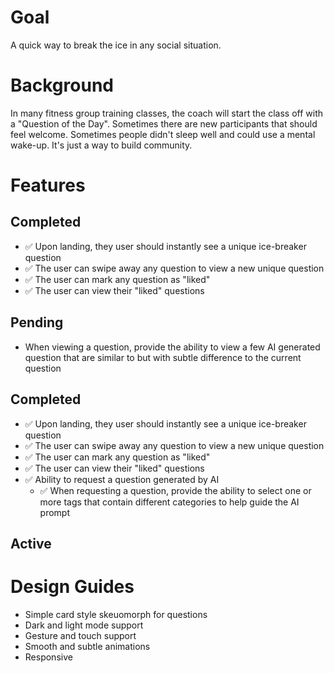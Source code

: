 # Goal
A quick way to break the ice in any social situation.

# Background
In many fitness group training classes, the coach will start the class off with a "Question of the Day". Sometimes there are new participants that should feel welcome. Sometimes people didn't sleep well and could use a mental wake-up. 
It's just a way to build community.

# Features

## Completed
  - ✅ Upon landing, they user should instantly see a unique ice-breaker question
  - ✅ The user can swipe away any question to view a new unique question
  - ✅ The user can mark any question as "liked"
  - ✅ The user can view their "liked" questions

## Pending
  - When viewing a question, provide the ability to view a few AI generated question that are similar to but with subtle difference to the current question

## Completed
  - ✅ Upon landing, they user should instantly see a unique ice-breaker question
  - ✅ The user can swipe away any question to view a new unique question
  - ✅ The user can mark any question as "liked"
  - ✅ The user can view their "liked" questions
  - ✅ Ability to request a question generated by AI
    - ✅ When requesting a question, provide the ability to select one or more tags that contain different categories to help guide the AI prompt

## Active

# Design Guides
  - Simple card style skeuomorph for questions
  - Dark and light mode support
  - Gesture and touch support
  - Smooth and subtle animations
  - Responsive